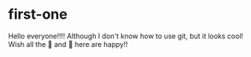 # first-one

  Hello everyone!!!! Although I don't know how to use git, but it looks cool!
  Wish all the :boy: and :girl: here are happy!!
